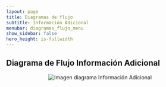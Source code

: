 ```yaml
---
layout: page
title: Diagramas de flujo
subtitle: Información Adicional
menubar: diagramas_flujo_menu
show_sidebar: false
hero_height: is-fullwidth
---
```


## Diagrama de Flujo Información Adicional
<p align="center">
  <img src="../img/diagramaInformaciónAdicional.jpg" alt="Imagen diagrama Información Adicional">
</p>
